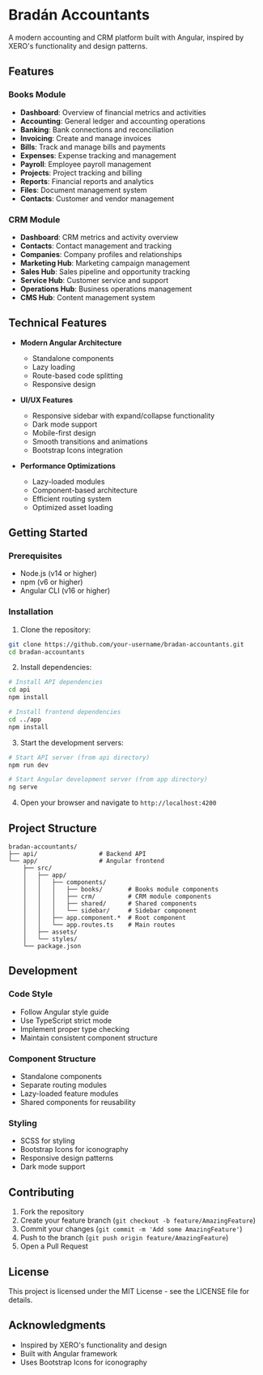 # Bradán Accountants

A modern accounting and CRM platform built with Angular, inspired by XERO's functionality and design patterns.

## Features

### Books Module
- **Dashboard**: Overview of financial metrics and activities
- **Accounting**: General ledger and accounting operations
- **Banking**: Bank connections and reconciliation
- **Invoicing**: Create and manage invoices
- **Bills**: Track and manage bills and payments
- **Expenses**: Expense tracking and management
- **Payroll**: Employee payroll management
- **Projects**: Project tracking and billing
- **Reports**: Financial reports and analytics
- **Files**: Document management system
- **Contacts**: Customer and vendor management

### CRM Module
- **Dashboard**: CRM metrics and activity overview
- **Contacts**: Contact management and tracking
- **Companies**: Company profiles and relationships
- **Marketing Hub**: Marketing campaign management
- **Sales Hub**: Sales pipeline and opportunity tracking
- **Service Hub**: Customer service and support
- **Operations Hub**: Business operations management
- **CMS Hub**: Content management system

## Technical Features

- **Modern Angular Architecture**
  - Standalone components
  - Lazy loading
  - Route-based code splitting
  - Responsive design

- **UI/UX Features**
  - Responsive sidebar with expand/collapse functionality
  - Dark mode support
  - Mobile-first design
  - Smooth transitions and animations
  - Bootstrap Icons integration

- **Performance Optimizations**
  - Lazy-loaded modules
  - Component-based architecture
  - Efficient routing system
  - Optimized asset loading

## Getting Started

### Prerequisites
- Node.js (v14 or higher)
- npm (v6 or higher)
- Angular CLI (v16 or higher)

### Installation

1. Clone the repository:
```bash
git clone https://github.com/your-username/bradan-accountants.git
cd bradan-accountants
```

2. Install dependencies:
```bash
# Install API dependencies
cd api
npm install

# Install frontend dependencies
cd ../app
npm install
```

3. Start the development servers:
```bash
# Start API server (from api directory)
npm run dev

# Start Angular development server (from app directory)
ng serve
```

4. Open your browser and navigate to `http://localhost:4200`

## Project Structure

```
bradan-accountants/
├── api/                 # Backend API
└── app/                 # Angular frontend
    ├── src/
    │   ├── app/
    │   │   ├── components/
    │   │   │   ├── books/       # Books module components
    │   │   │   ├── crm/         # CRM module components
    │   │   │   ├── shared/      # Shared components
    │   │   │   └── sidebar/     # Sidebar component
    │   │   ├── app.component.*  # Root component
    │   │   └── app.routes.ts    # Main routes
    │   ├── assets/
    │   └── styles/
    └── package.json
```

## Development

### Code Style
- Follow Angular style guide
- Use TypeScript strict mode
- Implement proper type checking
- Maintain consistent component structure

### Component Structure
- Standalone components
- Separate routing modules
- Lazy-loaded feature modules
- Shared components for reusability

### Styling
- SCSS for styling
- Bootstrap Icons for iconography
- Responsive design patterns
- Dark mode support

## Contributing

1. Fork the repository
2. Create your feature branch (`git checkout -b feature/AmazingFeature`)
3. Commit your changes (`git commit -m 'Add some AmazingFeature'`)
4. Push to the branch (`git push origin feature/AmazingFeature`)
5. Open a Pull Request

## License

This project is licensed under the MIT License - see the LICENSE file for details.

## Acknowledgments

- Inspired by XERO's functionality and design
- Built with Angular framework
- Uses Bootstrap Icons for iconography
